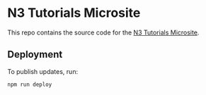 # N3 Tutorials Microsite

This repo contains the source code for the [N3 Tutorials Microsite](https://ngdenterprise.com/neo-tutorials/).

## Deployment

To publish updates, run:

    npm run deploy
